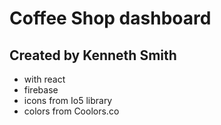 # Coffee Shop dashboard
## Created by Kenneth Smith
- with react
- firebase
- icons from Io5 library
- colors from Coolors.co